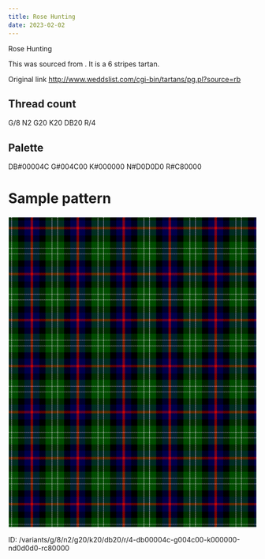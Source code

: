 ```yaml
---
title: Rose Hunting
date: 2023-02-02
---
```

Rose Hunting

This was sourced from <no value>.  It is a 6 stripes tartan.

Original link http://www.weddslist.com/cgi-bin/tartans/pg.pl?source=rb

## Thread count
G/8 N2 G20 K20 DB20 R/4

## Palette
DB#00004C G#004C00 K#000000 N#D0D0D0 R#C80000

# Sample pattern

![Tartan detail](tartan.png "G/8 N2 G20 K20 DB20 R/4 tartan")

ID: /variants/g/8/n2/g20/k20/db20/r/4-db00004c-g004c00-k000000-nd0d0d0-rc80000